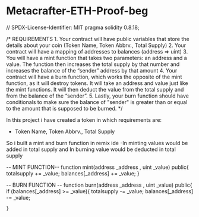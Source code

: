 # Metacrafter-ETH-Proof-beg
// SPDX-License-Identifier: MIT
pragma solidity 0.8.18;

/*
       REQUIREMENTS
    1. Your contract will have public variables that store the details about your coin (Token Name, Token Abbrv., Total Supply)
    2. Your contract will have a mapping of addresses to balances (address => uint)
    3. You will have a mint function that takes two parameters: an address and a value. 
       The function then increases the total supply by that number and increases the balance 
       of the “sender” address by that amount
    4. Your contract will have a burn function, which works the opposite of the mint function, as it will destroy tokens. 
       It will take an address and value just like the mint functions. It will then deduct the value from the total supply 
       and from the balance of the “sender”.
    5. Lastly, your burn function should have conditionals to make sure the balance of "sender" is greater than or equal 
       to the amount that is supposed to be burned.
*/

In this project i have created a token in which requirements are:
- Token Name, Token Abbrv., Total Supply


So i built a mint and burn function in remix ide 
-In minting values would be added in total supply 
and In burning value would be deducted in total supply


-- MINT FUNCTION--
function mint(address _address , uint _value) public{
totalsupply += _value;
balances[_address] += _value;
}


-- BURN FUNCTION --
function burn(address _address , uint _value) public{
    if (balances[_address] >= _value){
        totalsupply -= _value;
        balances[_address] -= _value;

    }
